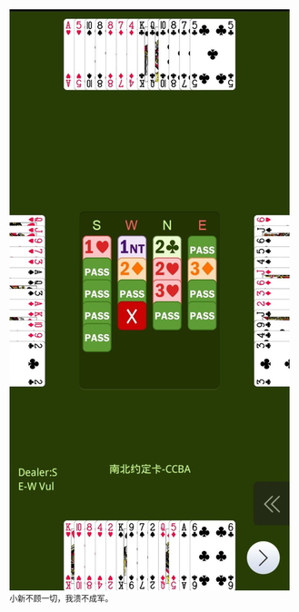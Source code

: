 <div class="xinrui-two-dummy">
	<img src="xinrui/surprise/2023-05-13b3/2023-05-13b3.jpg" />
</div>
小新不顾一切，我溃不成军。